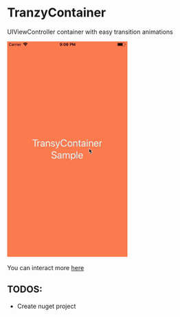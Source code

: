 # TranzyContainer
UIViewController container with easy transition animations

![Alt Text](https://raw.githubusercontent.com/d13nunes/TranzyContainer/master/Documentation/preview_video.gif)

You can interact more [here](https://appetize.io/app/3kp7n47dmm9chd0jbhd2mm9ndg?device=iphonex&scale=75&orientation=portrait&osVersion=11.1&deviceColor=black&proxy=false&debug=false)



## TODOS:

- Create nuget project
